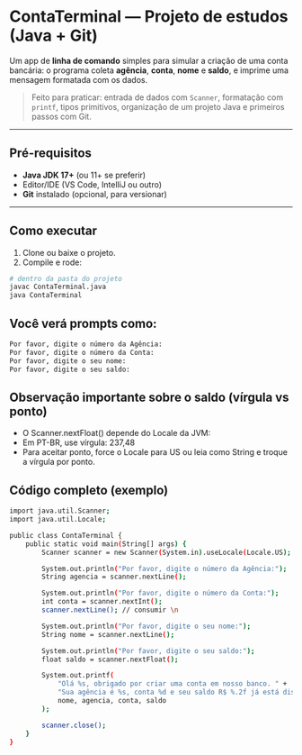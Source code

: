 # ContaTerminal — Projeto de estudos (Java + Git)

Um app de **linha de comando** simples para simular a criação de uma conta bancária: o programa coleta **agência**, **conta**, **nome** e **saldo**, e imprime uma mensagem formatada com os dados.

> Feito para praticar: entrada de dados com `Scanner`, formatação com `printf`, tipos primitivos, organização de um projeto Java e primeiros passos com Git.

---

## Pré-requisitos

- **Java JDK 17+** (ou 11+ se preferir)
- Editor/IDE (VS Code, IntelliJ ou outro)
- **Git** instalado (opcional, para versionar)

---

## Como executar

1. Clone ou baixe o projeto.
2. Compile e rode:

```bash
# dentro da pasta do projeto
javac ContaTerminal.java
java ContaTerminal
```


## Você verá prompts como:

```bash
Por favor, digite o número da Agência:
Por favor, digite o número da Conta:
Por favor, digite o seu nome:
Por favor, digite o seu saldo:
```

## Observação importante sobre o saldo (vírgula vs ponto)

- O Scanner.nextFloat() depende do Locale da JVM:
- Em PT-BR, use vírgula: 237,48
- Para aceitar ponto, force o Locale para US ou leia como String e troque a vírgula por ponto.
  

## Código completo (exemplo)

```bash
import java.util.Scanner;
import java.util.Locale;

public class ContaTerminal {
    public static void main(String[] args) {
        Scanner scanner = new Scanner(System.in).useLocale(Locale.US);

        System.out.println("Por favor, digite o número da Agência:");
        String agencia = scanner.nextLine();

        System.out.println("Por favor, digite o número da Conta:");
        int conta = scanner.nextInt();
        scanner.nextLine(); // consumir \n

        System.out.println("Por favor, digite o seu nome:");
        String nome = scanner.nextLine();

        System.out.println("Por favor, digite o seu saldo:");
        float saldo = scanner.nextFloat();

        System.out.printf(
            "Olá %s, obrigado por criar uma conta em nosso banco. " +
            "Sua agência é %s, conta %d e seu saldo R$ %.2f já está disponível para saque.%n",
            nome, agencia, conta, saldo
        );

        scanner.close();
    }
}



```







